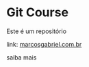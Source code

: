 # Git Course

Este é um repositório 

link: [marcosgabriel.com.br](marcosgabriel.com.br)

saiba mais 
